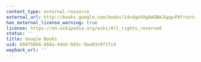 ```yaml
---
content_type: external-resource
external_url: http://books.google.com/books?id=dgoVAgAAQBAJ&pg=PAfrontcover
has_external_license_warning: true
license: https://en.wikipedia.org/wiki/All_rights_reserved
status: ''
title: Google Books
uid: 668fb6b6-668a-4da5-b65c-9aa03c0f1fc4
wayback_url: ''
---
```

